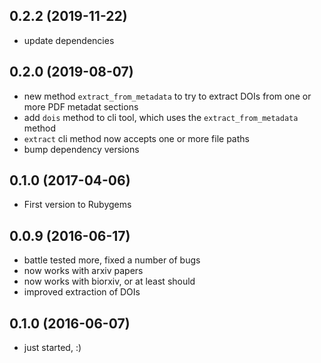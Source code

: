 ## 0.2.2 (2019-11-22)

* update dependencies

## 0.2.0 (2019-08-07)

* new method `extract_from_metadata` to try to extract DOIs from one or more PDF metadat sections
* add `dois` method to cli tool, which uses the `extract_from_metadata` method
* `extract` cli method now accepts one or more file paths
* bump dependency versions

## 0.1.0 (2017-04-06)

* First version to Rubygems

## 0.0.9 (2016-06-17)

* battle tested more, fixed a number of bugs
* now works with arxiv papers
* now works with biorxiv, or at least should
* improved extraction of DOIs

## 0.1.0 (2016-06-07)

* just started, :)
